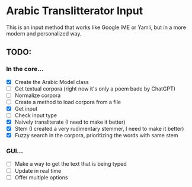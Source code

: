 # Arabic Translitterator Input
This is an input method that works like Google IME or Yamli, but in a more modern and personalized way.

## TODO:

### In the core...
- [x] Create the Arabic Model class
- [ ] Get textual corpora (right now it's only a poem bade by ChatGPT)
- [ ] Normalize corpora
- [ ] Create a method to load corpora from a file
- [x] Get input
- [ ] Check input type
- [x] Naively transliterate (I need to make it better)
- [x] Stem (I created a very rudimentary stemmer, I need to make it better)
- [x] Fuzzy search in the corpora, prioritizing the words with same stem

### GUI...
- [ ] Make a way to get the text that is being typed
- [ ] Update in real time
- [ ] Offer multiple options
